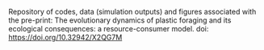 Repository of codes, data (simulation outputs) and figures associated with the pre-print: The evolutionary dynamics of plastic foraging and its ecological consequences: a resource-consumer model.
doi: https://doi.org/10.32942/X2QG7M
